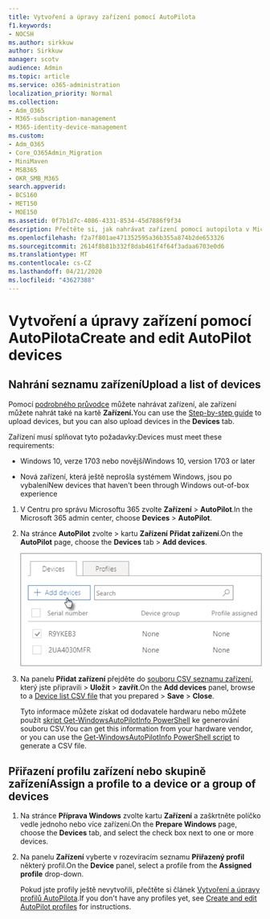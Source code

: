 ```yaml
---
title: Vytvoření a úpravy zařízení pomocí AutoPilota
f1.keywords:
- NOCSH
ms.author: sirkkuw
author: Sirkkuw
manager: scotv
audience: Admin
ms.topic: article
ms.service: o365-administration
localization_priority: Normal
ms.collection:
- Adm_O365
- M365-subscription-management
- M365-identity-device-management
ms.custom:
- Adm_O365
- Core_O365Admin_Migration
- MiniMaven
- MSB365
- OKR_SMB_M365
search.appverid:
- BCS160
- MET150
- MOE150
ms.assetid: 0f7b1d7c-4086-4331-8534-45d7886f9f34
description: Přečtěte si, jak nahrávat zařízení pomocí autopilota v Microsoft u 365 Business Premium. Profil můžete přiřadit k zařízení nebo skupině zařízení.
ms.openlocfilehash: f2a7f801ae471352595a36b355a874b2de653326
ms.sourcegitcommit: 2614f8b81b332f8dab461f4f64f3adaa6703e0d6
ms.translationtype: MT
ms.contentlocale: cs-CZ
ms.lasthandoff: 04/21/2020
ms.locfileid: "43627388"
---
```

# <a name="create-and-edit-autopilot-devices"></a><span data-ttu-id="a0dda-104">Vytvoření a úpravy zařízení pomocí AutoPilota</span><span class="sxs-lookup"><span data-stu-id="a0dda-104">Create and edit AutoPilot devices</span></span>

## <a name="upload-a-list-of-devices"></a><span data-ttu-id="a0dda-105">Nahrání seznamu zařízení</span><span class="sxs-lookup"><span data-stu-id="a0dda-105">Upload a list of devices</span></span>

<span data-ttu-id="a0dda-106">Pomocí [podrobného průvodce](add-autopilot-devices-and-profile.md) můžete nahrávat zařízení, ale zařízení můžete nahrát také na kartě **Zařízení.**</span><span class="sxs-lookup"><span data-stu-id="a0dda-106">You can use the [Step-by-step guide](add-autopilot-devices-and-profile.md) to upload devices, but you can also upload devices in the **Devices** tab.</span></span> 
  
<span data-ttu-id="a0dda-107">Zařízení musí splňovat tyto požadavky:</span><span class="sxs-lookup"><span data-stu-id="a0dda-107">Devices must meet these requirements:</span></span>
  
- <span data-ttu-id="a0dda-108">Windows 10, verze 1703 nebo novější</span><span class="sxs-lookup"><span data-stu-id="a0dda-108">Windows 10, version 1703 or later</span></span>
    
- <span data-ttu-id="a0dda-109">Nová zařízení, která ještě neprošla systémem Windows, jsou po vybalení</span><span class="sxs-lookup"><span data-stu-id="a0dda-109">New devices that haven't been through Windows out-of-box experience</span></span>

1. <span data-ttu-id="a0dda-110">V Centru pro správu Microsoftu 365 zvolte **Zařízení** \> **AutoPilot**.</span><span class="sxs-lookup"><span data-stu-id="a0dda-110">In the Microsoft 365 admin center, choose **Devices** \> **AutoPilot**.</span></span>
  
2. <span data-ttu-id="a0dda-111">Na stránce **AutoPilot** zvolte \> kartu **Zařízení** **Přidat zařízení**.</span><span class="sxs-lookup"><span data-stu-id="a0dda-111">On the **AutoPilot** page, choose the **Devices** tab \> **Add devices**.</span></span>
    
    ![In the Devices tab, choose Add devices.](../media/6ba81e22-c873-40ad-8a72-ce64d15ea6ba.png)
  
3. <span data-ttu-id="a0dda-113">Na panelu **Přidat zařízení** přejděte do [souboru CSV seznamu zařízení,](https://support.office.com/article/932e3676-2491-49f0-9177-d893d2f5276e) který jste připravili \> **Uložit** \> **zavřít**.</span><span class="sxs-lookup"><span data-stu-id="a0dda-113">On the **Add devices** panel, browse to a [Device list CSV file](https://support.office.com/article/932e3676-2491-49f0-9177-d893d2f5276e) that you prepared \> **Save** \> **Close**.</span></span>
    
    <span data-ttu-id="a0dda-114">Tyto informace můžete získat od dodavatele hardwaru nebo můžete použít [skript Get-WindowsAutoPilotInfo PowerShell](https://www.powershellgallery.com/packages/Get-WindowsAutoPilotInfo) ke generování souboru CSV.</span><span class="sxs-lookup"><span data-stu-id="a0dda-114">You can get this information from your hardware vendor, or you can use the [Get-WindowsAutoPilotInfo PowerShell script](https://www.powershellgallery.com/packages/Get-WindowsAutoPilotInfo) to generate a CSV file.</span></span> 
    
## <a name="assign-a-profile-to-a-device-or-a-group-of-devices"></a><span data-ttu-id="a0dda-115">Přiřazení profilu zařízení nebo skupině zařízení</span><span class="sxs-lookup"><span data-stu-id="a0dda-115">Assign a profile to a device or a group of devices</span></span>

1. <span data-ttu-id="a0dda-116">Na stránce **Příprava Windows** zvolte kartu **Zařízení** a zaškrtněte políčko vedle jednoho nebo více zařízení.</span><span class="sxs-lookup"><span data-stu-id="a0dda-116">On the **Prepare Windows** page, choose the **Devices** tab, and select the check box next to one or more devices.</span></span> 
    
2. <span data-ttu-id="a0dda-117">Na panelu **Zařízení** vyberte v rozevíracím seznamu **Přiřazený profil** některý profil.</span><span class="sxs-lookup"><span data-stu-id="a0dda-117">On the **Device** panel, select a profile from the **Assigned profile** drop-down.</span></span> 
    
    <span data-ttu-id="a0dda-118">Pokud jste profily ještě nevytvořili, přečtěte si článek [Vytvoření a úpravy profilů AutoPilota](create-and-edit-autopilot-profiles.md).</span><span class="sxs-lookup"><span data-stu-id="a0dda-118">If you don't have any profiles yet, see [Create and edit AutoPilot profiles](create-and-edit-autopilot-profiles.md) for instructions.</span></span> 
    
